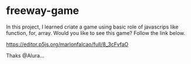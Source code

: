 # freeway-game

In this project, I learned criate a game using basic  role of javascrips like function, for, array. Would you like to see this game? Follow the link below.

https://editor.p5js.org/marlonfalcao/full/8_3cFvfaO

Thaks @Alura...
